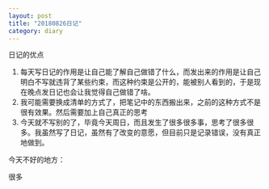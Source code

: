 ```yaml
---
layout: post
title: "20180826日记"
category: diary
---
```


日记的优点

1. 每天写日记的作用是让自己能了解自己做错了什么，而发出来的作用是让自己明白不写就违背了某些约束，而这种约束是公开的，能被别人看到的，于是现在晚点发日记也会让我觉得自己做错了啥。
2. 我可能需要换成清单的方式了，把笔记中的东西搬出来，之前的这种方式不是很有效果。然后需要加上自己真正的思考
3. 今天就不写别的了，毕竟今天周日，而且发生了很多很多事，思考了很多很多。我虽然写了日记，虽然有了改变的意愿，但目前只是记录错误，没有真正地做到。

今天不好的地方：

很多
